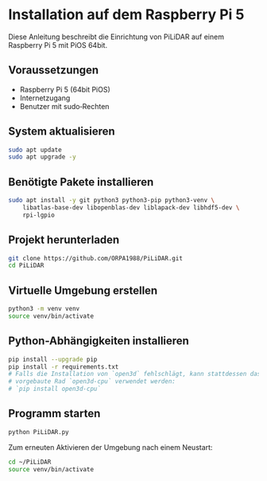# Installation auf dem Raspberry Pi 5

Diese Anleitung beschreibt die Einrichtung von PiLiDAR auf einem Raspberry Pi 5 mit PiOS 64bit.

## Voraussetzungen
* Raspberry Pi 5 (64bit PiOS)
* Internetzugang
* Benutzer mit sudo‑Rechten

## System aktualisieren
```bash
sudo apt update
sudo apt upgrade -y
```

## Benötigte Pakete installieren
```bash
sudo apt install -y git python3 python3-pip python3-venv \
    libatlas-base-dev libopenblas-dev liblapack-dev libhdf5-dev \
    rpi-lgpio
```

## Projekt herunterladen
```bash
git clone https://github.com/ORPA1988/PiLiDAR.git
cd PiLiDAR
```

## Virtuelle Umgebung erstellen
```bash
python3 -m venv venv
source venv/bin/activate
```

## Python-Abhängigkeiten installieren
```bash
pip install --upgrade pip
pip install -r requirements.txt
# Falls die Installation von `open3d` fehlschlägt, kann stattdessen das
# vorgebaute Rad `open3d-cpu` verwendet werden:
# `pip install open3d-cpu`
```

## Programm starten
```bash
python PiLiDAR.py
```

Zum erneuten Aktivieren der Umgebung nach einem Neustart:
```bash
cd ~/PiLiDAR
source venv/bin/activate
```
